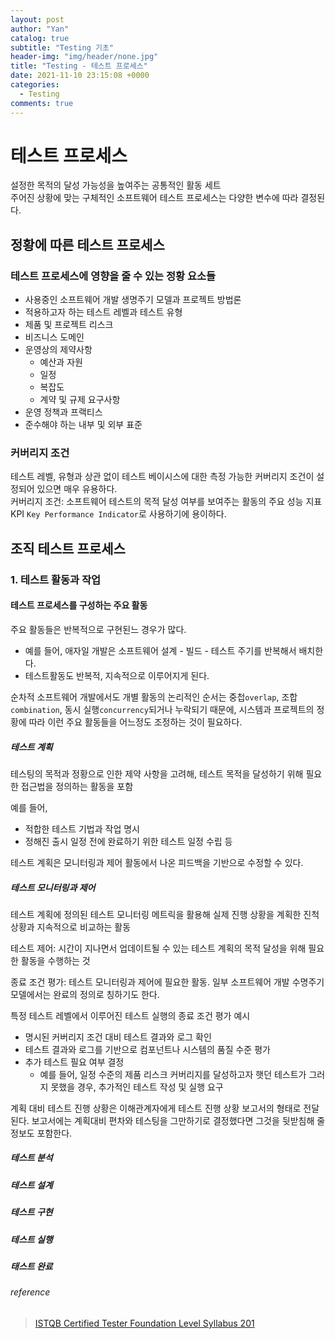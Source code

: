 ```yaml
---
layout: post
author: "Yan"
catalog: true
subtitle: "Testing 기초"
header-img: "img/header/none.jpg"
title: "Testing - 테스트 프로세스"
date: 2021-11-10 23:15:08 +0000
categories:
  - Testing
comments: true
---
```


# 테스트 프로세스

설정한 목적의 달성 가능성을 높여주는 공통적인 활동 세트  
주어진 상황에 맞는 구체적인 소프트웨어 테스트 프로세스는 다양한 변수에 따라 결정된다.

## 정황에 따른 테스트 프로세스

### 테스트 프로세스에 영향을 줄 수 있는 정황 요소들

- 사용중인 소프트웨어 개발 생명주기 모델과 프로젝트 방법론
- 적용하고자 하는 테스트 레벨과 테스트 유형
- 제품 및 프로젝트 리스크
- 비즈니스 도메인
- 운영상의 제약사항
  - 예산과 자원
  - 일정
  - 복잡도
  - 계약 및 규제 요구사항
- 운영 정책과 프랙티스
- 준수해야 하는 내부 및 외부 표준

### 커버리지 조건

테스트 레벨, 유형과 상관 없이 테스트 베이시스에 대한 측정 가능한 커버리지 조건이 설정되어 있으면 매우 유용하다.  
커버리지 조건: 소프트웨어 테스트의 목적 달성 여부를 보여주는 활동의 주요 성능 지표 KPI `Key Performance Indicator`로 사용하기에 용이하다.

## 조직 테스트 프로세스

### 1. 테스트 활동과 작업

#### 테스트 프로세스를 구성하는 주요 활동

주요 활동들은 반복적으로 구현된느 경우가 많다.

- 예를 들어, 애자일 개발은 소프트웨어 설계 - 빌드 - 테스트 주기를 반복해서 배치한다.
- 테스트활동도 반복적, 지속적으로 이루어지게 된다.

순차적 소프트웨어 개발에서도 개별 활동의 논리적인 순서는 중첩`overlap`, 조합`combination`, 동시 실행`concurrency`되거나 누락되기 때문에, 시스템과 프로젝트의 정황에 따라 이런 주요 활동들을 어느정도 조정하는 것이 필요하다.

##### 테스트 계획

테스팅의 목적과 정황으로 인한 제약 사항을 고려해, 테스트 목적을 달성하기 위해 필요한 접근법을 정의하는 활동을 포함

예를 들어,

- 적합한 테스트 기법과 작업 명시
- 정해진 출시 일정 전에 완료하기 위한 테스트 일정 수립 등

테스트 계획은 모니터링과 제어 활동에서 나온 피드백을 기반으로 수정할 수 있다.

##### 테스트 모니터링과 제어

테스트 계획에 정의된 테스트 모니터링 메트릭을 활용해 실제 진행 상황을 계획한 진척 상황과 지속적으로 비교하는 활동

테스트 제어: 시간이 지나면서 업데이트될 수 있는 테스트 계획의 목적 달성을 위해 필요한 활동을 수행하는 것

종료 조건 평가: 테스트 모니터링과 제어에 필요한 활동. 일부 소프트웨어 개발 수명주기 모델에서는 완료의 정의로 칭하기도 한다.

특정 테스트 레벨에서 이루어진 테스트 실행의 종료 조건 평가 예시

- 명시된 커버리지 조건 대비 테스트 결과와 로그 확인
- 테스트 결과와 로그를 기반으로 컴포넌트나 시스템의 품질 수준 평가
- 추가 테스트 필요 여부 결정
  - 예를 들어, 일정 수준의 제품 리스크 커버리지를 달성하고자 햇던 테스트가 그러지 못했을 경우, 추가적인 테스트 작성 및 실행 요구

계획 대비 테스트 진행 상황은 이해관계자에게 테스트 진행 상황 보고서의 형태로 전달된다. 보고서에는 계획대비 편차와 테스팅을 그만하기로 결정했다면 그것을 뒷받침해 줄 정보도 포함한다.

##### 테스트 분석

##### 테스트 설계

##### 테스트 구현

##### 테스트 실행

##### 태스트 완료

###### reference

> [ISTQB Certified Tester Foundation Level Syllabus 201](http://www.kstqb.org/board_skin/board_view.asp?idx=426&page=1&bbs_code=4&key=0&word=&etc=ISTQB)
